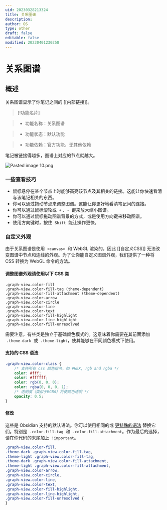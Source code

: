 ```yaml
---
uid: 20230328213324
title: 关系图谱
description: 
author: OS
type: other
draft: false
editable: false
modified: 20230401230258
---
```


# 关系图谱

## 概述

关系图谱显示了你笔记之间的 [[内部链接]]。

> [!功能名片]

> - 功能名称：关系图谱

> - 功能状态：默认功能

> - 功能依赖：官方功能，无其他依赖

笔记被链接得越多，图谱上对应的节点就越大。

![Pasted image 10.png](https://publish-01.obsidian.md/access/cf01a21839823cd6cbe18031acf708c0/%E9%99%84%E4%BB%B6/Pasted%20image%2010.png)

### 一些查看技巧

- 鼠标悬停在某个节点上时能够高亮该节点及其相关的链接。这能让你快速看清与该笔记相关的东西。
- 你可以通过拖动节点来调整图谱。这能让你更好地看清笔记间的连接。
- 你可以通过鼠标滚轮或  `+` 、`-`  键来放大缩小图谱。
- 你可以通过鼠标拖动图谱背景的方式，或是使用方向键来移动图谱。
- 使用方向键时，按住  `Shift`  能让操作更快。

### 自定义外观

由于关系图谱是使用  `<canvas>`  和 WebGL 渲染的，因此 [[自定义CSS]] 无法改变图谱中节点和连线的外观。为了让你能自定义图谱外观，我们提供了一种将 CSS 转换为 WebGL 命令的方法。

#### 调整图谱外观请使用以下 CSS 类

```
.graph-view.color-fill
.graph-view.color-fill-tag (theme-dependent)
.graph-view.color-fill-attachment (theme-dependent)
.graph-view.color-arrow
.graph-view.color-circle
.graph-view.color-line
.graph-view.color-text
.graph-view.color-fill-highlight
.graph-view.color-line-highlight
.graph-view.color-fill-unresolved
```

需要注意，有些类是独立于基础颜色模式的。这意味着你需要在其前面添加  `.theme-dark`  或  `.theme-light`，使其能够在不同颜色模式下使用。

#### 支持的 CSS 语法

```css
.graph-view.color-class {
    /* 支持所有 css 颜色指令，如 #HEX, rgb and rgba */
    color: #fff;
    color: #ffffff;
    color: rgb(0, 0, 0);
    color: rgba(0, 0, 0, 1);
    /* 透明度（类似于RGBA）将使颜色透明 */
    opacity: 0.5;
}
```

#### 修改

这些是 Obsidian 支持的默认语法。你可以使用相同的或 [更特殊的语法](https://developer.mozilla.org/en-US/docs/Web/CSS/Specificity) 替换它们。特别是  `.color-fill-tag`  和  `.color-fill-attachment`。作为最后的选择，请在你代码的末尾加上  `!important`。

```css
.graph-view.color-fill,
.theme-dark .graph-view.color-fill-tag,
.theme-light .graph-view.color-fill-tag,
.theme-dark .graph-view.color-fill-attachment,
.theme-light .graph-view.color-fill-attachment,
.graph-view.color-arrow,
.graph-view.color-circle,
.graph-view.color-line,
.graph-view.color-text,
.graph-view.color-fill-highlight,
.graph-view.color-line-highlight,
.graph-view.color-fill-unresolved {
}
```
